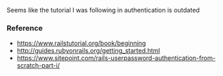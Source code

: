 Seems like the tutorial I was following in authentication is outdated

### Reference
* https://www.railstutorial.org/book/beginning
* http://guides.rubyonrails.org/getting_started.html
* https://www.sitepoint.com/rails-userpassword-authentication-from-scratch-part-i/